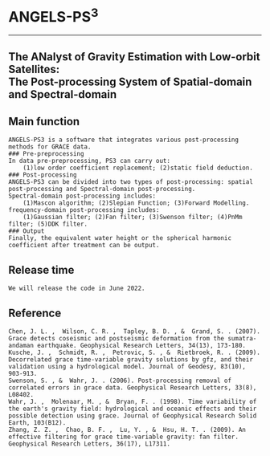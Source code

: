 # ANGELS-PS<sup>3</sup>
----
The **AN**alyst of **G**ravity **E**stimation with **L**ow-orbit **S**atellites:<br>
The **P**ost-processing **S**ystem of **S**patial-domain and **S**pectral-domain
----

## Main function
	ANGELS-PS3 is a software that integrates various post-processing methods for GRACE data.
	### Pre-preprocessing
	In data pre-preprocessing, PS3 can carry out: 
		(1)low order coefficient replacement; (2)static field deduction.
	### Post-processing
	ANGELS-PS3 can be divided into two types of post-processing: spatial post-processing and Spectral-domain post-processing.  
	Spectral-domain post-processing includes: 
		(1)Mascon algorithm; (2)Slepian Function; (3)Forward Modelling.
	frequency-domain post-processing includes: 
		(1)Gaussian filter; (2)Fan filter; (3)Swenson filter; (4)PnMm filter; (5)DDK filter.
	### Output
	Finally, the equivalent water height or the spherical harmonic coefficient after treatment can be output.
	
## Release time
	We will release the code in June 2022.

## Reference
	Chen, J. L. ,  Wilson, C. R. ,  Tapley, B. D. , &  Grand, S. . (2007). Grace detects coseismic and postseismic deformation from the sumatra‐andaman earthquake. Geophysical Research Letters, 34(13), 173-180.
	Kusche, J. ,  Schmidt, R. ,  Petrovic, S. , &  Rietbroek, R. . (2009). Decorrelated grace time-variable gravity solutions by gfz, and their validation using a hydrological model. Journal of Geodesy, 83(10), 903-913.
	Swenson, S. , &  Wahr, J. . (2006). Post-processing removal of correlated errors in grace data. Geophysical Research Letters, 33(8), L08402.
	Wahr, J. ,  Molenaar, M. , &  Bryan, F. . (1998). Time variability of the earth's gravity field: hydrological and oceanic effects and their possible detection using grace. Journal of Geophysical Research Solid Earth, 103(B12).
	Zhang, Z. Z. ,  Chao, B. F. ,  Lu, Y. , &  Hsu, H. T. . (2009). An effective filtering for grace time-variable gravity: fan filter. Geophysical Research Letters, 36(17), L17311.
